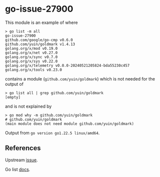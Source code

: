 # go-issue-27900

This module is an example of where
```
> go list -m all
go-issue-27900
github.com/google/go-cmp v0.6.0
github.com/yuin/goldmark v1.4.13
golang.org/x/mod v0.19.0
golang.org/x/net v0.27.0
golang.org/x/sync v0.7.0
golang.org/x/sys v0.22.0
golang.org/x/telemetry v0.0.0-20240521205824-bda55230c457
golang.org/x/tools v0.23.0
```

contains a module (`github.com/yuin/goldmark`) which is not needed for the output of
```
> go list all | grep github.com/yuin/goldmark
[empty]
```
and is not explained by
```
> go mod why -m github.com/yuin/goldmark
# github.com/yuin/goldmark
(main module does not need module github.com/yuin/goldmark)
```

Output from `go version go1.22.5 linux/amd64`.

## References

Upstream [issue](https://github.com/golang/go/issues/27900).

Go list [docs](https://pkg.go.dev/cmd/go#hdr-Package_lists_and_patterns).
